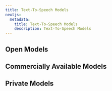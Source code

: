 ```yaml
---
title: Text-To-Speech Models
nextjs:
  metadata:
    title: Text-To-Speech Models
    description: Text-To-Speech Models
---
```


## Open Models

## Commercially Available Models

## Private Models

